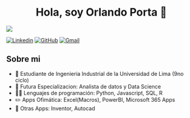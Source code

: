 <div align="center">
<h1 align="center">Hola, soy Orlando Porta</a> 👋</h1>
</div>
<img src="https://i.imgur.com/UcaV7Rd.png">

[![Linkedin](https://img.shields.io/badge/OrlandoPorta-s?style=flat&logo=linkedin&logoColor=%23000000&logoSize=fffff&label=LinkedIn&labelColor=ffffff&color=%233da9c6&link=https%3A%2F%2Fwww.linkedin.com%2Fin%2Forlandoportahilario%2F)](https://www.linkedin.com/in/orlandoportahilario/)
[![GitHub](https://img.shields.io/badge/OrlandoPorta-s?style=flat&logo=github&logoColor=%23000000&logoSize=fffff&label=GitHub&labelColor=ffffff&color=%2378abe7&link=https%3A%2F%2Fgithub.com%2FNyxzaf)](https://github.com/Nyxzaf)
[![Gmail](https://img.shields.io/badge/OrlandoPorta-s?style=flat&logo=gmail&logoColor=%23d97870&logoSize=%234f8fd0&labelColor=ffffff&color=ffffff)](mailto:orlando_12368@hotmail.com)



## Sobre mi

- 👔 Estudiante de Ingenieria Industrial de la Universidad de Lima (9no ciclo)
- 📔 Futura Especializacion: Analista de datos y Data Science
- 🙋‍♂️ Lenguajes de programación: Python, Javascript, SQL, R
- ✏️ Apps Ofimática: Excel(Macros), PowerBI, Microsoft 365 Apps
- 📗 Otras Apps: Inventor, Autocad
<br>
